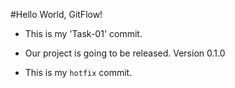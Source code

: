 #Hello World, GitFlow! 

- This is my 'Task-01' commit.

- Our project is going to be released. Version 0.1.0
- This is my `hotfix` commit.